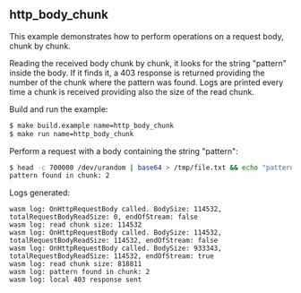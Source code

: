 ## http_body_chunk

This example demonstrates how to perform operations on a request body, chunk by chunk.

Reading the received body chunk by chunk, it looks for the string "pattern" inside the body. If it finds it, a 403 response is returned providing the number of the chunk where the pattern was found. Logs are printed every time a chunk is received providing also the size of the read chunk.

Build and run the example:
```bash
$ make build.example name=http_body_chunk
$ make run name=http_body_chunk
```

Perform a request with a body containing the string "pattern":
```bash
$ head -c 700000 /dev/urandom | base64 > /tmp/file.txt && echo "pattern" >> /tmp/file.txt && curl 'localhost:18000/anything' -d @/tmp/file.txt
pattern found in chunk: 2
```

Logs generated:
```
wasm log: OnHttpRequestBody called. BodySize: 114532, totalRequestBodyReadSize: 0, endOfStream: false
wasm log: read chunk size: 114532
wasm log: OnHttpRequestBody called. BodySize: 114532, totalRequestBodyReadSize: 114532, endOfStream: false
wasm log: OnHttpRequestBody called. BodySize: 933343, totalRequestBodyReadSize: 114532, endOfStream: true
wasm log: read chunk size: 818811
wasm log: pattern found in chunk: 2
wasm log: local 403 response sent
```
